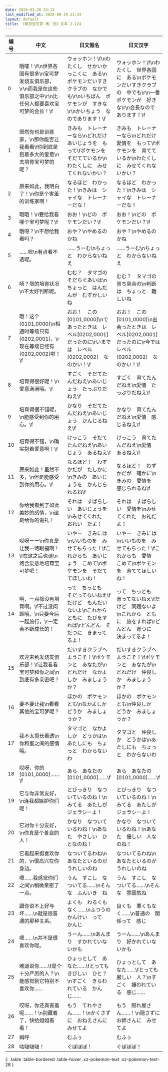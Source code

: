 ```yaml
---
date: 2020-03-26 23:13
last_modified_at: 2020-08-19 21:34
layout: default
title: 《精灵宝可梦 黑／白》文本 2-124
---
```

| 编号 | 中文 | 日文假名 | 日文汉字 |
| ---- | ---- | ---- | --- |
| 0 | 哦嚯！\f\n世界各国有很多\n宝可梦发烧友俱乐部，\r\n而我是在这些俱乐部之中\r\n比任何人都要喜欢宝可梦的会长！\f | ウォッホン！\f\nわたくし　せかいかっこくに　ある\nポケモンだいすきクラブの　なかでも\r\nいちばん　ポケモンが　すきな\r\nかいちょう　なのであります！\f | ウォッホン！\f\nわたくし　世界各国に　ある\nポケモンだいすきクラブの　中でも\r\n一番　ポケモンが　好きな\r\n会長なので　あります！\f |
| 1 | 既然你也是训练家，\n那你能否让我看看\f你到底是抱着多大的爱意\n去培育宝可梦的呢？ | きみも　トレーナーなら\nどれだけ　あいじょうを　もって\fポケモンを　そだてているか\nわたくしに　みせてくれないかい？ | きみも　トレーナーなら\nどれだけ　愛情を　もって\fポケモンを　育てているか\nわたくしに　みせてくれないかい？ |
| 2 | 原来如此，我明白了！\n你是个害羞的训练家啊！ | なるほど　わかった！\nきみは　シャイな　トレーナーだな！ | なるほど　わかった！\nきみは　シャイな　トレーナーだな！ |
| 3 | 哦哦！\n要给我看哪个宝可梦呢？\f | おお！\nどの　ポケモンだい？\f | おお！\nどの　ポケモンだい？\f |
| 4 | 哦呀？\n不想给我看吗？ | おや？\nやめるのかね | おや？\nやめるのかね |
| 5 | ……嗯\n有点看不透呢。 | ……うーむ\nちょっと　わからないねえ | ……うーむ\nちょっと　わからないねえ |
| 6 | 唔？蛋的培育状况\n不太好判断呢。 | むむ？　タマゴの　そだちぐあいは\nちょっと　はんだんが　むずかしいね | むむ？　タマゴの　育ち具合の\n判断は　ちょっと　難しいね |
| 7 | 哦！这个[0101,0000]\n相遇时等级只有[0202,0001]，\r现在等级已经有[0202,0002]啦！\f | おお！　この　[0101,0000]\nであったときは　レベル[0202,0001]　だったのに\rいまでは　レベル[0202,0002]　なのかい！\f | おお！　この　[0101,0000]\n出会ったときは　レベル[0202,0001]　だったのに\r今では　レベル[0202,0002]　なのかい！\f |
| 8 | 培育得很好呢！\n爱意满满哦。\f | すごく　そだてたんだねえ\nあいじょう　たっぷりだねえ\f | すごく　育てたんだねえ\n愛情　たっぷりだねえ\f |
| 9 | 培育得很不错呢，\n能感受到你的用心。\f | かなり　そだてたんだねえ\nあいじょう　かんじるねえ\f | かなり　育てたんだねえ\n愛情　感じるねえ\f |
| 10 | 培育得不错，\n确实抱着爱意啊！\f | けっこう　そだてたんだねえ\nあいじょう　あるねえ\f | けっこう　育てたんだねえ\n愛情　あるねえ\f |
| 11 | 原来如此！虽然不多，\n但是能感受到你的用心。\f | なるほど！　わずかだが　たしかに\nきみの　あいじょうを　かんじられるね\f | なるほど！　わずかだが　確かに\nきみの　愛情を　感じられるね\f |
| 12 | 你给我看到了如此美妙的感情，\n这是给你的谢礼！ | それは　すばらしい　あいじょうを\nみせてくれた　おれい　だよ！ | それは　すばらしい　愛情を\nみせてくれた　お礼だよ！ |
| 13 | 哎呀ーー\n你真是让我一饱眼福啊！\f在这之后也请\n饱含爱意地培育宝可梦吧！ | いやー　きみには\nいいものを　みせてもらった！\fこれからも　あいじょう　こめて\nポケモンを　そだててほしいね！ | いやー　きみには\nいいものを　みせてもらった！\fこれからも　愛情　こめて\nポケモンを　育ててほしいね！ |
| 14 | 啊，一点都没有培育啊。\f不过没问题哦，\n只要今后一起旅行，\r一定会不断成长的！ | って　ちっとも　そだってないねえ\fだけど　もんだいないよ\nこれから　ともに　たびをすれば\rどんどん　そだつに　きまってるよ！ | って　ちっとも　育ってないねえ\fだけど　問題ないよ\nこれから　ともに　旅をすれば\rどんどん　育つに　決まってるよ！ |
| 15 | 欢迎来到发烧友俱乐部！\f让我看看宝可梦和你之间\n到底有多亲密吧？ | だいすきクラブへ　ようこそ！\fポケモンと　あなたが\nどれだけ　なかよしか　みましょうか？ | だいすきクラブへ　ようこそ！\fポケモンと　あなたが\nどれだけ　仲良しか　みましょうか？ |
| 16 | 要不要让我\n看看其他的宝可梦呢？ | ほかの　ポケモンとも\nなかよしか　どうか　みましょうか？ | ほかの　ポケモンとも\n仲良しか　どうか　みましょうか？ |
| 17 | 我不太擅长看透\n你和蛋之间的感情哦。 | タマゴと　なかよしか　どうかは\nあたしにも　ちょっと　わからないわ | タマゴと　仲良しか　どうかは\nあたしにも　ちょっと　わからないわ |
| 18 | 哎呀，你的[0101,0000]……\f | あら　あなたの　[0101,0000]……\f | あら　あなたの　[0101,0000]……\f |
| 19 | 它与你非常友好，\n连我都嫉妒你们呢！ | とびっきり　なついているのね！\nみてる　あたしが　ジェラシーよ！ | とびっきり　なついているのね！\nみてる　あたしが　ジェラシーよ！ |
| 20 | 它对你十分友好，\n你真是个善良的人！ | かなり　なついているわね！\nあなた　やさしい　ひとなのね！ | かなり　なついているわね！\nあなた　優しい　人なのね！ |
| 21 | 它看起来挺喜欢你的，\n很高兴在你身边。 | なついてるわね\nあなたといるのが　うれしいのね | なついてるわね\nあなたといるのが　うれしいのね |
| 22 | 嗯……我感觉你们之间\n稍微亲密了一点。 | うん　すこし　なついてる……\nそんな　ふんいき　ね | うん　すこし　なついてる……\nそんな　雰囲気ね |
| 23 | 跟你说不上好与坏……\n就是很普通的那种关系。 | よくも　わるくもなく……\nふつうの　かんけい　って　かんじ | 良くも　悪くもなく……\n普通の　関係って　感じ |
| 24 | 嗯……\n并不是很喜欢你呢。 | うーん……\nあんまり　すかれていないかも | うーん……\nあんまり　好かれていないかも |
| 25 | 难道说你……\f是个十分严厉的人？\n能感觉到它特别不喜欢你…… | ひょっとして　あなた……\fとっても　きびしい　ひと？\nすごく　きらわれている　かんじ…… | ひょっとして　あなた……\fとっても　厳しい　人？\nすごく　嫌われている　感じ…… |
| 26 | 哎呀，你还真害羞呢……！\n别藏着了，快给姐姐看看！ | もう　てれやさん……！\nかくさずに　おねえさんに　みせてよ | もう　照れ屋さん……！\n隠さずに　お姉さんに　みせてよ |
| 27 | 姆呼 | むふぅ | むふぅ |
| 28 | 咕啵啵啵！ | ぐぼぼぼ！ | ぐぼぼぼ！ |
{: .table .table-bordered .table-hover .xz-pokemon-text .xz-pokemon-text-28 }